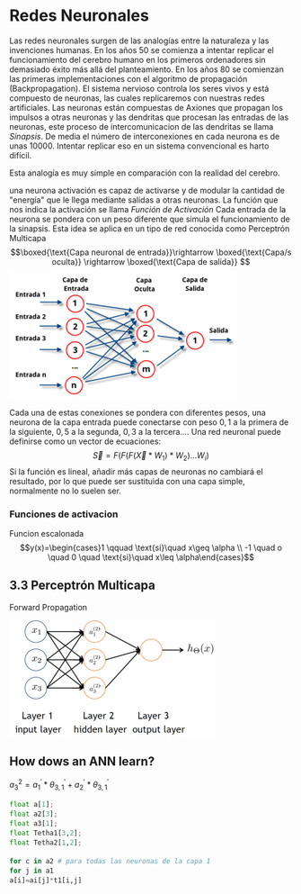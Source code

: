 # Redes Neuronales
Las redes neuronales surgen de las analogías entre la naturaleza y las invenciones humanas.
En los años 50 se comienza a intentar replicar el funcionamiento del cerebro humano en los primeros ordenadores sin demasiado éxito más allá del planteamiento.
En los años 80 se comienzan las primeras implementaciones con el algoritmo de propagación (Backpropagation).
El sistema nervioso controla los seres vivos y está compuesto de neuronas, las cuales replicaremos con nuestras redes artificiales.
Las neuronas están compuestas de Axiones que propagan los impulsos a otras neuronas y las dendritas que procesan las entradas de las neuronas, este proceso de intercomunicacion de las dendritas se llama *Sinapsis*.
De media el número de interconexiones en cada neurona es de unas 10000.
Intentar replicar eso en un sistema convencional es harto difícil.

Esta analogía es muy simple en comparación con la realidad del cerebro.

una neurona activación es capaz de activarse y de modular la cantidad de "energía" que le llega mediante salidas a otras neuronas.
La función que nos indica la activación se llama *Función de Activación*
Cada entrada de la neurona se pondera con un peso diferente que simula el funcionamiento de la sinapsis.
Esta idea se aplica en un tipo de red conocida como Perceptrón Multicapa
$$\boxed{\text{Capa neuronal de entrada}}\rightarrow \boxed{\text{Capa/s oculta}} \rightarrow \boxed{\text{Capa de salida}} $$
![Alt text](image-3.png)

Cada una de estas conexiones se pondera con diferentes pesos, una neurona de la capa entrada puede conectarse con peso $0,1$ a la primera de la siguiente, $0,5$ a la segunda, $0,3$ a la tercera....
Una red neuronal puede definirse como un vector de ecuaciones:
$$\vec{S}=F(F(F(\vec{X}*W_{1})*W_{2})\dots W_{i})$$
Si la función es lineal, añadir más capas de neuronas no cambiará el resultado, por lo que  puede ser sustituida con una capa simple, normalmente no lo suelen ser.

### Funciones de activacion

Funcion escalonada
$$y(x)=\begin{cases}1 \qquad \text{si}\quad x\geq \alpha \\ -1 \quad o \quad 0 \quad \text{si}\quad x\leq \alpha\end{cases}$$

## 3.3 Perceptrón Multicapa

Forward Propagation

![Alt text](image-4.png)

## How dows an ANN learn?

$a^2_3=a^{'}_1*\theta ^{'}_{3,1}+a^{'}_2*\theta^{'}_{3,1}$

```python
float a[1];
float a2[3];
float a3[1];
float Tetha1[3,2];
float Tetha2[1,2];

for c in a2 # para todas las neuronas de la capa 1
for j in a1
a[i]=ai[j]*t1[i,j]
```